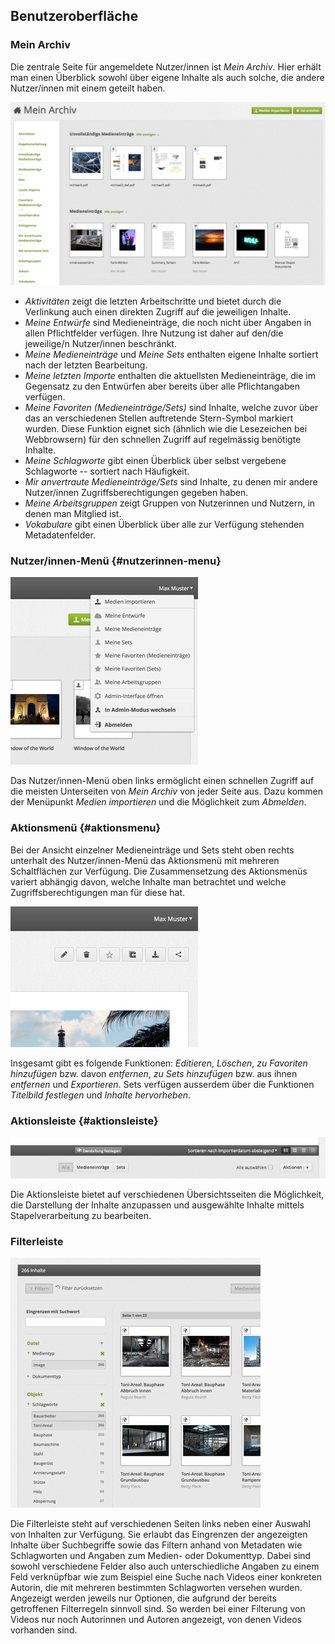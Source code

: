 ## Benutzeroberfläche

### Mein Archiv

Die zentrale Seite für angemeldete Nutzer/innen ist _Mein Archiv_. Hier erhält man einen Überblick sowohl über eigene Inhalte als auch solche, die andere Nutzer/innen mit einem geteilt haben.

[![](/assets/interfaces-my_20180419_3.21.1_Aloise.png "Mein Archiv")](/assets/interfaces-my.png)

* _Aktivitäten_ zeigt die letzten Arbeitschritte und bietet durch die Verlinkung auch einen direkten Zugriff auf die jeweiligen Inhalte.
* _Meine Entwürfe_ sind Medieneinträge, die noch nicht über Angaben in allen Pflichtfelder verfügen. Ihre Nutzung ist daher auf den/die jeweilige/n Nutzer/innen beschränkt.
* _Meine Medieneinträge_ und _Meine Sets_ enthalten eigene Inhalte sortiert nach der letzten Bearbeitung.
* _Meine letzten Importe_ enthalten die aktuellsten Medieneinträge, die im Gegensatz zu den Entwürfen aber bereits über alle Pflichtangaben verfügen.
* _Meine Favoriten \(Medieneinträge/Sets\)_ sind Inhalte, welche zuvor über das an verschiedenen Stellen auftretende Stern-Symbol markiert wurden. Diese Funktion eignet sich \(ähnlich wie die Lesezeichen bei Webbrowsern\) für den schnellen Zugriff auf regelmässig benötigte Inhalte.
* _Meine Schlagworte_ gibt einen Überblick über selbst vergebene Schlagworte -- sortiert nach Häufigkeit.
* _Mir anvertraute Medieneinträge/Sets_ sind Inhalte, zu denen mir andere Nutzer/innen Zugriffsberechtigungen gegeben haben.
* _Meine Arbeitsgruppen_ zeigt Gruppen von Nutzerinnen und Nutzern, in denen man Mitglied ist.
* _Vokabulare_ gibt einen Überblick über alle zur Verfügung stehenden Metadatenfelder.

### Nutzer/innen-Menü {#nutzerinnen-menu}

[![Nutzer/innen-Menü](/assets/interfaces-user-menu.jpg "Nutzer/innen-Menü")](/assets/interfaces-user-menu.png)

Das Nutzer/innen-Menü oben links ermöglicht einen schnellen Zugriff auf die meisten Unterseiten von _Mein Archiv_ von jeder Seite aus. Dazu kommen der Menüpunkt _Medien importieren_ und die Möglichkeit zum _Abmelden_.

### Aktionsmenü {#aktionsmenu}

Bei der Ansicht einzelner Medieneinträge und Sets steht oben rechts unterhalt des Nutzer/innen-Menü das Aktionsmenü mit mehreren Schaltflächen zur Verfügung. Die Zusammensetzung des Aktionsmenüs variert abhängig davon, welche Inhalte man betrachtet und welche Zugriffsberechtigungen man für diese hat.

[![Aktionsmenü](/assets/interfaces-actionsmenu.jpg "Aktionsmenü")](/assets/interfaces-actionsmenu.png)

Insgesamt gibt es folgende Funktionen: _Editieren_, _Löschen_, _zu Favoriten hinzufügen_ bzw. davon _entfernen_, _zu Sets hinzufügen_ bzw. aus ihnen _entfernen_ und _Exportieren_. Sets verfügen ausserdem über die Funktionen _Titelbild festlegen_ und _Inhalte hervorheben_.

### Aktionsleiste {#aktionsleiste}

[![Aktionsleiste](/assets/interfaces-actionsbar.jpg "Aktionsleiste")](/assets/interfaces-actionsbar.png)

Die Aktionsleiste bietet auf verschiedenen Übersichtsseiten die Möglichkeit, die Darstellung der Inhalte anzupassen und ausgewählte Inhalte mittels Stapelverarbeitung zu bearbeiten.

### Filterleiste

[![Filterleiste](/assets/interfaces-filters.jpg "Filterleiste")](/assets/interfaces-filters.png)

Die Filterleiste steht auf verschiedenen Seiten links neben einer Auswahl von Inhalten zur Verfügung. Sie erlaubt das Eingrenzen der angezeigten Inhalte über Suchbegriffe sowie das Filtern anhand von Metadaten wie Schlagworten und Angaben zum Medien- oder Dokumenttyp. Dabei sind sowohl verschiedene Felder also auch unterschiedliche Angaben zu einem Feld verknüpfbar wie zum Beispiel eine Suche nach Videos einer konkreten Autorin, die mit mehreren bestimmten Schlagworten versehen wurden. Angezeigt werden jeweils nur Optionen, die aufgrund der bereits getroffenen Filterregeln sinnvoll sind. So werden bei einer Filterung von Videos nur noch Autorinnen und Autoren angezeigt, von denen Videos vorhanden sind.

